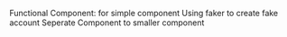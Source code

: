 Functional Component: for simple component
Using faker to create fake account
Seperate Component to smaller component